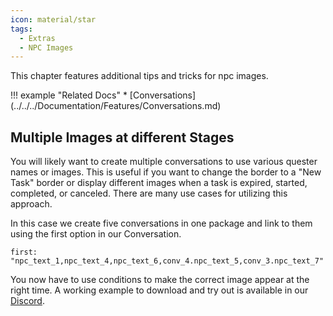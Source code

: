 ```yaml
---
icon: material/star
tags:
  - Extras
  - NPC Images
---
```


This chapter features additional tips and tricks for npc images. 

<div class="grid" markdown>
!!! example "Related Docs"
    * [Conversations](../../../Documentation/Features/Conversations.md)
</div>

## Multiple Images at different Stages

You will likely want to create multiple conversations to use various quester names or images. This is useful if you want
to change the border to a "New Task" border or display different images when a task is expired, started, completed, or
canceled. There are many use cases for utilizing this approach.

In this case we create five conversations in one package and link to them using the first option in our Conversation.

``first: "npc_text_1,npc_text_4,npc_text_6,conv_4.npc_text_5,conv_3.npc_text_7"``

You now have to use conditions to make the correct image appear at the right time.
A working example to download and try out is available in our [Discord](https://discord.com/channels/407221862980911105/1260617713802285207).
